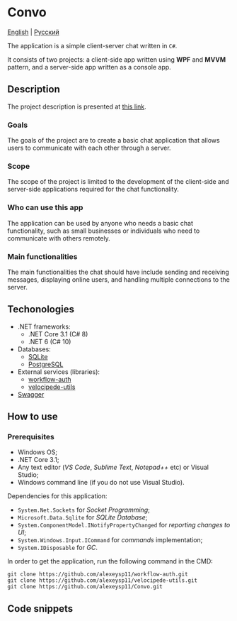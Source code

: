 # Convo 

[English](README.md) | [Русский](README.ru.md)

The application is a simple client-server chat written in `C#`. 

It consists of two projects: a client-side app written using **WPF** and **MVVM** pattern, and a server-side app written as a console app.

## Description 

The project description is presented at [this link](../../docs/Convo/Description.md).

### Goals 

The goals of the project are to create a basic chat application that allows users to communicate with each other through a server.

### Scope

The scope of the project is limited to the development of the client-side and server-side applications required for the chat functionality.

### Who can use this app

The application can be used by anyone who needs a basic chat functionality, such as small businesses or individuals who need to communicate with others remotely.

### Main functionalities

The main functionalities the chat should have include sending and receiving messages, displaying online users, and handling multiple connections to the server.

## Techonologies 

- .NET frameworks:
    - .NET Core 3.1 (C# 8)
    - .NET 6 (C# 10)
- Databases: 
    - [SQLite](https://github.com/sqlite/sqlite)
    - [PostgreSQL](https://www.postgresql.org/)
- External services (libraries): 
    - [workflow-auth](https://github.com/alexeysp11/workflow-auth)
    - [velocipede-utils](https://github.com/alexeysp11/velocipede-utils)
- [Swagger](https://swagger.io/tools/swagger-ui)

## How to use 

### Prerequisites

- Windows OS;
- .NET Core 3.1;
- Any text editor (*VS Code*, *Sublime Text*, *Notepad++* etc) or Visual Studio;
- Windows command line (if you do not use Visual Studio).

Dependencies for this application:

- `System.Net.Sockets` for *Socket Programming*;
- `Microsoft.Data.Sqlite` for *SQLite Database*; 
- `System.ComponentModel.INotifyPropertyChanged` for *reporting changes to UI*; 
- `System.Windows.Input.ICommand` for *commands* implementation; 
- `System.IDisposable` for *GC*. 

In order to get the application, run the following command in the CMD:
```
git clone https://github.com/alexeysp11/workflow-auth.git
git clone https://github.com/alexeysp11/velocipede-utils.git
git clone https://github.com/alexeysp11/Convo.git
```

## Code snippets 
